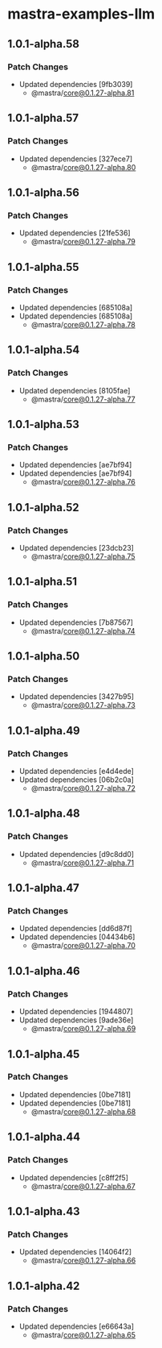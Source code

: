 # mastra-examples-llm

## 1.0.1-alpha.58

### Patch Changes

- Updated dependencies [9fb3039]
  - @mastra/core@0.1.27-alpha.81

## 1.0.1-alpha.57

### Patch Changes

- Updated dependencies [327ece7]
  - @mastra/core@0.1.27-alpha.80

## 1.0.1-alpha.56

### Patch Changes

- Updated dependencies [21fe536]
  - @mastra/core@0.1.27-alpha.79

## 1.0.1-alpha.55

### Patch Changes

- Updated dependencies [685108a]
- Updated dependencies [685108a]
  - @mastra/core@0.1.27-alpha.78

## 1.0.1-alpha.54

### Patch Changes

- Updated dependencies [8105fae]
  - @mastra/core@0.1.27-alpha.77

## 1.0.1-alpha.53

### Patch Changes

- Updated dependencies [ae7bf94]
- Updated dependencies [ae7bf94]
  - @mastra/core@0.1.27-alpha.76

## 1.0.1-alpha.52

### Patch Changes

- Updated dependencies [23dcb23]
  - @mastra/core@0.1.27-alpha.75

## 1.0.1-alpha.51

### Patch Changes

- Updated dependencies [7b87567]
  - @mastra/core@0.1.27-alpha.74

## 1.0.1-alpha.50

### Patch Changes

- Updated dependencies [3427b95]
  - @mastra/core@0.1.27-alpha.73

## 1.0.1-alpha.49

### Patch Changes

- Updated dependencies [e4d4ede]
- Updated dependencies [06b2c0a]
  - @mastra/core@0.1.27-alpha.72

## 1.0.1-alpha.48

### Patch Changes

- Updated dependencies [d9c8dd0]
  - @mastra/core@0.1.27-alpha.71

## 1.0.1-alpha.47

### Patch Changes

- Updated dependencies [dd6d87f]
- Updated dependencies [04434b6]
  - @mastra/core@0.1.27-alpha.70

## 1.0.1-alpha.46

### Patch Changes

- Updated dependencies [1944807]
- Updated dependencies [9ade36e]
  - @mastra/core@0.1.27-alpha.69

## 1.0.1-alpha.45

### Patch Changes

- Updated dependencies [0be7181]
- Updated dependencies [0be7181]
  - @mastra/core@0.1.27-alpha.68

## 1.0.1-alpha.44

### Patch Changes

- Updated dependencies [c8ff2f5]
  - @mastra/core@0.1.27-alpha.67

## 1.0.1-alpha.43

### Patch Changes

- Updated dependencies [14064f2]
  - @mastra/core@0.1.27-alpha.66

## 1.0.1-alpha.42

### Patch Changes

- Updated dependencies [e66643a]
  - @mastra/core@0.1.27-alpha.65
